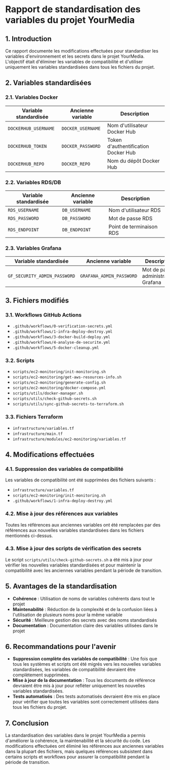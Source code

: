 # Rapport de standardisation des variables du projet YourMedia

## 1. Introduction

Ce rapport documente les modifications effectuées pour standardiser les variables d'environnement et les secrets dans le projet YourMedia. L'objectif était d'éliminer les variables de compatibilité et d'utiliser uniquement les variables standardisées dans tous les fichiers du projet.

## 2. Variables standardisées

### 2.1. Variables Docker

| Variable standardisée | Ancienne variable | Description |
|----------------------|-------------------|-------------|
| `DOCKERHUB_USERNAME` | `DOCKER_USERNAME` | Nom d'utilisateur Docker Hub |
| `DOCKERHUB_TOKEN` | `DOCKER_PASSWORD` | Token d'authentification Docker Hub |
| `DOCKERHUB_REPO` | `DOCKER_REPO` | Nom du dépôt Docker Hub |

### 2.2. Variables RDS/DB

| Variable standardisée | Ancienne variable | Description |
|----------------------|-------------------|-------------|
| `RDS_USERNAME` | `DB_USERNAME` | Nom d'utilisateur RDS |
| `RDS_PASSWORD` | `DB_PASSWORD` | Mot de passe RDS |
| `RDS_ENDPOINT` | `DB_ENDPOINT` | Point de terminaison RDS |

### 2.3. Variables Grafana

| Variable standardisée | Ancienne variable | Description |
|----------------------|-------------------|-------------|
| `GF_SECURITY_ADMIN_PASSWORD` | `GRAFANA_ADMIN_PASSWORD` | Mot de passe administrateur Grafana |

## 3. Fichiers modifiés

### 3.1. Workflows GitHub Actions

- `.github/workflows/0-verification-secrets.yml`
- `.github/workflows/1-infra-deploy-destroy.yml`
- `.github/workflows/3-docker-build-deploy.yml`
- `.github/workflows/4-analyse-de-securite.yml`
- `.github/workflows/5-docker-cleanup.yml`

### 3.2. Scripts

- `scripts/ec2-monitoring/init-monitoring.sh`
- `scripts/ec2-monitoring/get-aws-resources-info.sh`
- `scripts/ec2-monitoring/generate-config.sh`
- `scripts/ec2-monitoring/docker-compose.yml`
- `scripts/utils/docker-manager.sh`
- `scripts/utils/check-github-secrets.sh`
- `scripts/utils/sync-github-secrets-to-terraform.sh`

### 3.3. Fichiers Terraform

- `infrastructure/variables.tf`
- `infrastructure/main.tf`
- `infrastructure/modules/ec2-monitoring/variables.tf`

## 4. Modifications effectuées

### 4.1. Suppression des variables de compatibilité

Les variables de compatibilité ont été supprimées des fichiers suivants :
- `infrastructure/variables.tf`
- `scripts/ec2-monitoring/init-monitoring.sh`
- `.github/workflows/1-infra-deploy-destroy.yml`

### 4.2. Mise à jour des références aux variables

Toutes les références aux anciennes variables ont été remplacées par des références aux nouvelles variables standardisées dans les fichiers mentionnés ci-dessus.

### 4.3. Mise à jour des scripts de vérification des secrets

Le script `scripts/utils/check-github-secrets.sh` a été mis à jour pour vérifier les nouvelles variables standardisées et pour maintenir la compatibilité avec les anciennes variables pendant la période de transition.

## 5. Avantages de la standardisation

- **Cohérence** : Utilisation de noms de variables cohérents dans tout le projet
- **Maintenabilité** : Réduction de la complexité et de la confusion liées à l'utilisation de plusieurs noms pour la même variable
- **Sécurité** : Meilleure gestion des secrets avec des noms standardisés
- **Documentation** : Documentation claire des variables utilisées dans le projet

## 6. Recommandations pour l'avenir

- **Suppression complète des variables de compatibilité** : Une fois que tous les systèmes et scripts ont été migrés vers les nouvelles variables standardisées, les variables de compatibilité devraient être complètement supprimées.
- **Mise à jour de la documentation** : Tous les documents de référence devraient être mis à jour pour refléter uniquement les nouvelles variables standardisées.
- **Tests automatisés** : Des tests automatisés devraient être mis en place pour vérifier que toutes les variables sont correctement utilisées dans tous les fichiers du projet.

## 7. Conclusion

La standardisation des variables dans le projet YourMedia a permis d'améliorer la cohérence, la maintenabilité et la sécurité du code. Les modifications effectuées ont éliminé les références aux anciennes variables dans la plupart des fichiers, mais quelques références subsistent dans certains scripts et workflows pour assurer la compatibilité pendant la période de transition.
